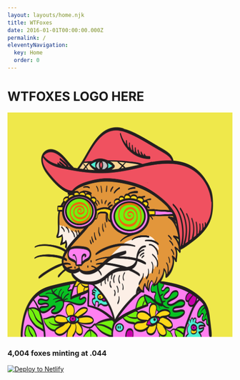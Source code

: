 ```yaml
---
layout: layouts/home.njk
title: WTFoxes
date: 2016-01-01T00:00:00.000Z
permalink: /
eleventyNavigation:
  key: Home
  order: 0
---
```

# WTFOXES LOGO HERE

![cowboy raver swift](/static/img/cowboi-raver.png)

### 4,004 foxes minting at .044

[![Deploy to Netlify](https://www.netlify.com/img/deploy/button.svg)](https://app.netlify.com/start/deploy?repository=https://github.com/danurbanowicz/eleventy-netlify-boilerplate&stack=cms)
